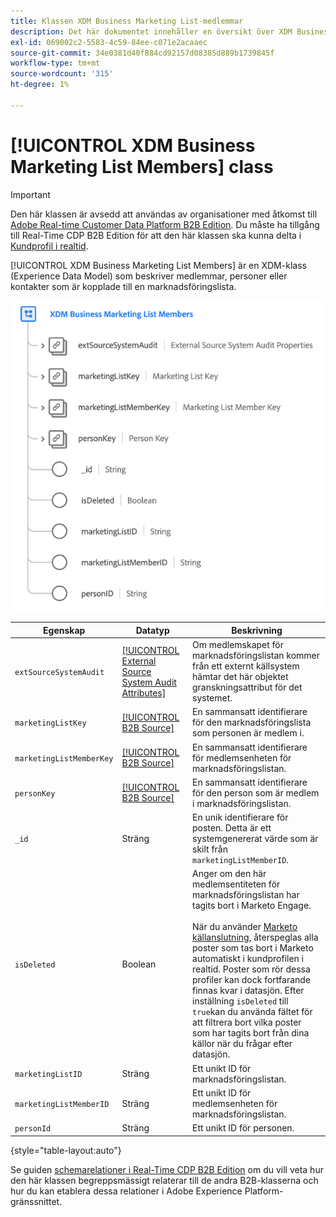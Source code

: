 ```yaml
---
title: Klassen XDM Business Marketing List-medlemmar
description: Det här dokumentet innehåller en översikt över XDM Business Marketing List-medlemsklassen i Experience Data Model (XDM).
exl-id: 069002c2-5583-4c59-84ee-c071e2acaaec
source-git-commit: 34e0381d40f884cd92157d08385d889b1739845f
workflow-type: tm+mt
source-wordcount: '315'
ht-degree: 1%

---
```


# [!UICONTROL XDM Business Marketing List Members] class

>[!IMPORTANT]
>
>Den här klassen är avsedd att användas av organisationer med åtkomst till [Adobe Real-time Customer Data Platform B2B Edition](../../../rtcdp/b2b-overview.md). Du måste ha tillgång till Real-Time CDP B2B Edition för att den här klassen ska kunna delta i [Kundprofil i realtid](../../../profile/home.md).

[!UICONTROL XDM Business Marketing List Members] är en XDM-klass (Experience Data Model) som beskriver medlemmar, personer eller kontakter som är kopplade till en marknadsföringslista.

![Strukturen för XDM Business Marketing List-medlemsklassen som den visas i användargränssnittet](../../images/classes/b2b/business-marketing-list-members.png)

| Egenskap | Datatyp | Beskrivning |
| --- | --- | --- |
| `extSourceSystemAudit` | [[!UICONTROL External Source System Audit Attributes]](../../data-types/external-source-system-audit-attributes.md) | Om medlemskapet för marknadsföringslistan kommer från ett externt källsystem hämtar det här objektet granskningsattribut för det systemet. |
| `marketingListKey` | [[!UICONTROL B2B Source]](../../data-types/b2b-source.md) | En sammansatt identifierare för den marknadsföringslista som personen är medlem i. |
| `marketingListMemberKey` | [[!UICONTROL B2B Source]](../../data-types/b2b-source.md) | En sammansatt identifierare för medlemsenheten för marknadsföringslistan. |
| `personKey` | [[!UICONTROL B2B Source]](../../data-types/b2b-source.md) | En sammansatt identifierare för den person som är medlem i marknadsföringslistan. |
| `_id` | Sträng | En unik identifierare för posten. Detta är ett systemgenererat värde som är skilt från `marketingListMemberID`. |
| `isDeleted` | Boolean | Anger om den här medlemsentiteten för marknadsföringslistan har tagits bort i Marketo Engage.<br><br>När du använder [Marketo källanslutning](../../../sources/connectors/adobe-applications/marketo/marketo.md), återspeglas alla poster som tas bort i Marketo automatiskt i kundprofilen i realtid. Poster som rör dessa profiler kan dock fortfarande finnas kvar i datasjön. Efter inställning `isDeleted` till `true`kan du använda fältet för att filtrera bort vilka poster som har tagits bort från dina källor när du frågar efter datasjön. |
| `marketingListID` | Sträng | Ett unikt ID för marknadsföringslistan. |
| `marketingListMemberID` | Sträng | Ett unikt ID för medlemsenheten för marknadsföringslistan. |
| `personId` | Sträng | Ett unikt ID för personen. |

{style=&quot;table-layout:auto&quot;}

Se guiden [schemarelationer i Real-Time CDP B2B Edition](../../tutorials/relationship-b2b.md) om du vill veta hur den här klassen begreppsmässigt relaterar till de andra B2B-klasserna och hur du kan etablera dessa relationer i Adobe Experience Platform-gränssnittet.
